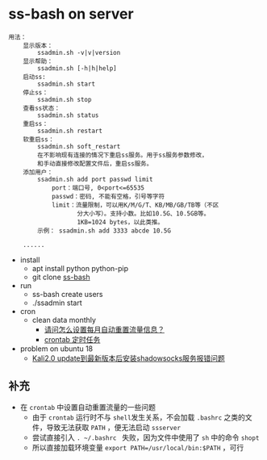 # ss-bash on server

```
用法：
    显示版本：
        ssadmin.sh -v|v|version
    显示帮助：
        ssadmin.sh [-h|h|help]
    启动ss:
        ssadmin.sh start
    停止ss：
        ssadmin.sh stop
    查看ss状态：
        ssadmin.sh status
    重启ss：
        ssadmin.sh restart
    软重启ss：
        ssadmin.sh soft_restart
        在不影响现有连接的情况下重启ss服务。用于ss服务参数修改，
        和手动直接修改配置文件后，重启ss服务。
    添加用户：
        ssadmin.sh add port passwd limit
            port：端口号, 0<port<=65535
            passwd：密码, 不能有空格，引号等字符
            limit：流量限制，可以用K/M/G/T、KB/MB/GB/TB等（不区
                   分大小写）。支持小数。比如10.5G、10.5GB等。
                   1KB=1024 bytes，以此类推。
        示例： ssadmin.sh add 3333 abcde 10.5G

    ......
```

- install 
    - apt install python python-pip
    - git clone [ss-bash](https://github.com/hellofwy/ss-bash)
- run
    - ss-bash create users
    - ./ssadmin start 
- cron
    - clean data monthly
        - [请问怎么设置每月自动重置流量信息？](https://github.com/hellofwy/ss-bash/issues/42)
        - [crontab 定时任务]( https://linuxtools-rst.readthedocs.io/zh_CN/latest/tool/crontab.html)
- problem on ubuntu 18
    - [Kali2.0 update到最新版本后安装shadowsocks服务报错问题](https://blog.csdn.net/blackfrog_unique/article/details/60320737)

## 补充
- 在 `crontab` 中设置自动重置流量的一些问题
  - 由于 `crontab` 运行时不与 `shell`发生关系，不会加载 `.bashrc` 之类的文件，导致无法获取 `PATH` ，便无法启动 `ssserver`
  - 尝试直接引入 `. ~/.bashrc ` 失败，因为文件中使用了 `sh` 中的命令 `shopt`
  - 所以直接加载环境变量 `export PATH=/usr/local/bin:$PATH` ，可行